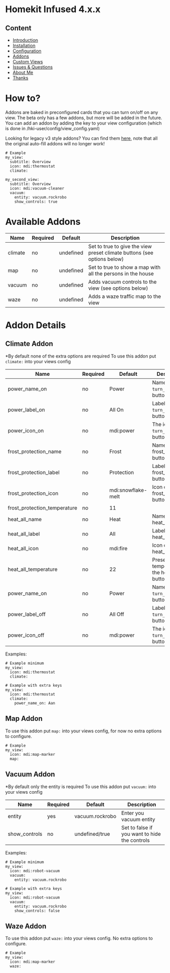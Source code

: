# Homekit Infused 4.x.x

## Content
- [Introduction](index.md)
- [Installation](installation.md)
- [Configuration](configuration.md)
- [Addons](addons.md)
- [Custom Views](custom_views.md)
- [Issues & Questions](issues.md)
- [About Me](about.md)
- [Thanks](thanks.md)

# How to?
Addons are baked in preconfigured cards that you can turn on/off on any view. The beta only has a few addons, but more will be added in the future. You can add an addon by adding the key to your view configuration (which is done in /hki-user/config/view_config.yaml)

Looking for legacy v3 style addons? You can find them [here](legacy_addons.md), note that all the original auto-fill addons will no longer work!

```
# Example
my_view:
  subtitle: Overview
  icon: mdi:thermostat
  climate:

my_second_view:
  subtitle: Overview
  icon: mdi:vacuum-cleaner
  vacuum:
    entity: vacuum.rockrobo
    show_controls: true
```
# Available Addons

| Name | Required | Default | Description |
|----------------------------------|-------------|----------------------|-----------------------------------------------------------------------------------------------------------------------------------------------------------------------------------|
| climate | no | undefined | Set to true to give the view preset climate buttons (see options below) |
| map | no | undefined | Set to true to show a map with all the persons in the house |
| vacuum | no | undefined | Adds vacuum controls to the view (see options below) |
| waze | no | undefined | Adds a waze traffic map to the view |

# Addon Details

## Climate Addon
*By default none of the extra options are required
To use this addon put `climate:` into your views config

| Name | Required | Default | Description |
|----------------------------------|-------------|----------------------|-----------------------------------------------------------------------------------------------------------------------------------------------------------------------------------|
| power_name_on | no | Power | Name of the `turn_on` power button |
| power_label_on | no | All On | Label of the `turn_on` power button |
| power_icon_on | no | mdi:power | The icon of the `turn_on` power button |
| frost_protection_name | no | Frost | Name of the frost_protection button |
| frost_protection_label | no | Protection | Label of the frost_protection button |
| frost_protection_icon | no | mdi:snowflake-melt | Icon of the frost_protection button |
| frost_protection_temperature | no | 11 | | preset temperature of the frost_protection button |
| heat_all_name | no | Heat | Name of the heat_all button |
| heat_all_label | no | All | Label of the heat_all button |
| heat_all_icon | no | mdi:fire | Icon of the heat_all button |
| heat_all_temperature | no | 22 | Preset temperature of the heat_all button |
| power_name_on | no | Power | Name of the `turn_off` power button |
| power_label_off | no | All Off | Label of the `turn_off` power button |
| power_icon_off | no | mdi:power | The icon of the `turn_off` power button |

Examples:
```
# Example minimum
my_view:
  icon: mdi:thermostat
  climate:
```
```
# Example with extra keys
my_view:
  icon: mdi:thermostat
  climate:
    power_name_on: Aan
```
## Map Addon
To use this addon put `map:` into your views config, for now no extra options to configure.
```
# Example
my_view:
  icon: mdi:map-marker
  map: 
```

## Vacuum Addon
*By default only the entity is required
To use this addon put `vacuum:` into your views config

| Name | Required | Default | Description |
|----------------------------------|-------------|----------------------|-----------------------------------------------------------------------------------------------------------------------------------------------------------------------------------|
| entity | yes | vacuum.rockrobo | Enter you vacuum entity |
| show_controls | no | undefined/true | Set to false if you want to hide the controls |

Examples:
```
# Example minimum
my_view:
  icon: mdi:robot-vacuum
  vacuum:
    entity: vacuum.rockrobo
```
```
# Example with extra keys
my_view:
  icon: mdi:robot-vacuum
  vacuum:
    entity: vacuum.rockrobo
    show_controls: false
```

## Waze Addon
To use this addon put `waze:` into your views config. No extra options to configure.
```
# Example
my_view:
  icon: mdi:map-marker
  waze: 
```
